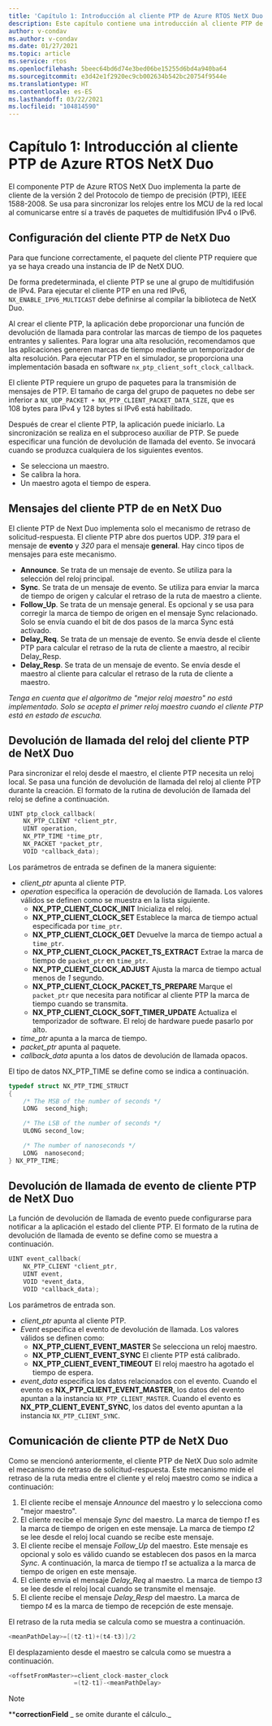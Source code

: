 ```yaml
---
title: 'Capítulo 1: Introducción al cliente PTP de Azure RTOS NetX Duo'
description: Este capítulo contiene una introducción al cliente PTP de Azure RTOS NetX Duo.
author: v-condav
ms.author: v-condav
ms.date: 01/27/2021
ms.topic: article
ms.service: rtos
ms.openlocfilehash: 5beec64bd6d74e3bed06be15255d6bd4a940ba64
ms.sourcegitcommit: e3d42e1f2920ec9cb002634b542bc20754f9544e
ms.translationtype: HT
ms.contentlocale: es-ES
ms.lasthandoff: 03/22/2021
ms.locfileid: "104814590"
---
```

# <a name="chapter-1---introduction-to-azure-rtos-netx-duo-ptp-client"></a>Capítulo 1: Introducción al cliente PTP de Azure RTOS NetX Duo

El componente PTP de Azure RTOS NetX Duo implementa la parte de cliente de la versión 2 del Protocolo de tiempo de precisión (PTP), IEEE 1588-2008. Se usa para sincronizar los relojes entre los MCU de la red local al comunicarse entre sí a través de paquetes de multidifusión IPv4 o IPv6.

## <a name="netx-duo-ptp-client-setup"></a>Configuración del cliente PTP de NetX Duo

Para que funcione correctamente, el paquete del cliente PTP requiere que ya se haya creado una instancia de IP de NetX DUO.

De forma predeterminada, el cliente PTP se une al grupo de multidifusión de IPv4. Para ejecutar el cliente PTP en una red IPv6, `NX_ENABLE_IPV6_MULTICAST` debe definirse al compilar la biblioteca de NetX Duo.

Al crear el cliente PTP, la aplicación debe proporcionar una función de devolución de llamada para controlar las marcas de tiempo de los paquetes entrantes y salientes. Para lograr una alta resolución, recomendamos que las aplicaciones generen marcas de tiempo mediante un temporizador de alta resolución. Para ejecutar PTP en el simulador, se proporciona una implementación basada en software `nx_ptp_client_soft_clock_callback`.

El cliente PTP requiere un grupo de paquetes para la transmisión de mensajes de PTP. El tamaño de carga del grupo de paquetes no debe ser inferior a `NX_UDP_PACKET + NX_PTP_CLIENT_PACKET_DATA_SIZE`, que es 108 bytes para IPv4 y 128 bytes si IPv6 está habilitado.

Después de crear el cliente PTP, la aplicación puede iniciarlo. La sincronización se realiza en el subproceso auxiliar de PTP. Se puede especificar una función de devolución de llamada del evento. Se invocará cuando se produzca cualquiera de los siguientes eventos.
* Se selecciona un maestro. 
* Se calibra la hora.
* Un maestro agota el tiempo de espera.

## <a name="netx-duo-ptp-client-messages"></a>Mensajes del cliente PTP de en NetX Duo

El cliente PTP de Next Duo implementa solo el mecanismo de retraso de solicitud-respuesta. El cliente PTP abre dos puertos UDP. *319* para el mensaje de **evento** y *320* para el mensaje **general**. Hay cinco tipos de mensajes para este mecanismo.

* **Announce**. Se trata de un mensaje de evento. Se utiliza para la selección del reloj principal.
* **Sync**. Se trata de un mensaje de evento. Se utiliza para enviar la marca de tiempo de origen y calcular el retraso de la ruta de maestro a cliente.
* **Follow_Up**. Se trata de un mensaje general. Es opcional y se usa para corregir la marca de tiempo de origen en el mensaje Sync relacionado. Solo se envía cuando el bit de dos pasos de la marca Sync está activado.
* **Delay_Req**. Se trata de un mensaje de evento. Se envía desde el cliente PTP para calcular el retraso de la ruta de cliente a maestro, al recibir Delay_Resp.
* **Delay_Resp**. Se trata de un mensaje de evento. Se envía desde el maestro al cliente para calcular el retraso de la ruta de cliente a maestro.

*Tenga en cuenta que el algoritmo de "mejor reloj maestro" no está implementado. Solo se acepta el primer reloj maestro cuando el cliente PTP está en estado de escucha.*

## <a name="netx-duo-ptp-client-clock-callback"></a>Devolución de llamada del reloj del cliente PTP de NetX Duo
Para sincronizar el reloj desde el maestro, el cliente PTP necesita un reloj local. Se pasa una función de devolución de llamada del reloj al cliente PTP durante la creación. El formato de la rutina de devolución de llamada del reloj se define a continuación.
```C
UINT ptp_clock_callback(
    NX_PTP_CLIENT *client_ptr, 
    UINT operation,
    NX_PTP_TIME *time_ptr, 
    NX_PACKET *packet_ptr,
    VOID *callback_data);
```
Los parámetros de entrada se definen de la manera siguiente:
* *client_ptr* apunta al cliente PTP.
* *operation* especifica la operación de devolución de llamada. Los valores válidos se definen como se muestra en la lista siguiente.
  * **NX_PTP_CLIENT_CLOCK_INIT** Inicializa el reloj.
  * **NX_PTP_CLIENT_CLOCK_SET** Establece la marca de tiempo actual especificada por `time_ptr`.
  * **NX_PTP_CLIENT_CLOCK_GET** Devuelve la marca de tiempo actual a `time_ptr`.
  * **NX_PTP_CLIENT_CLOCK_PACKET_TS_EXTRACT** Extrae la marca de tiempo de `packet_ptr` en `time_ptr`.
  * **NX_PTP_CLIENT_CLOCK_ADJUST** Ajusta la marca de tiempo actual menos de *1* segundo.
  * **NX_PTP_CLIENT_CLOCK_PACKET_TS_PREPARE** Marque el `packet_ptr` que necesita para notificar al cliente PTP la marca de tiempo cuando se transmita.
  * **NX_PTP_CLIENT_CLOCK_SOFT_TIMER_UPDATE** Actualiza el temporizador de software. El reloj de hardware puede pasarlo por alto.
* *time_ptr* apunta a la marca de tiempo.
* *packet_ptr* apunta al paquete.
* *callback_data* apunta a los datos de devolución de llamada opacos.

El tipo de datos NX_PTP_TIME se define como se indica a continuación.
```C
typedef struct NX_PTP_TIME_STRUCT
{
    /* The MSB of the number of seconds */
    LONG  second_high;

    /* The LSB of the number of seconds */
    ULONG second_low;

    /* The number of nanoseconds */
    LONG  nanosecond;
} NX_PTP_TIME;
```

## <a name="netx-duo-ptp-client-event-callback"></a>Devolución de llamada de evento de cliente PTP de NetX Duo
La función de devolución de llamada de evento puede configurarse para notificar a la aplicación el estado del cliente PTP. El formato de la rutina de devolución de llamada de evento se define como se muestra a continuación.
```C
UINT event_callback(
    NX_PTP_CLIENT *client_ptr, 
    UINT event, 
    VOID *event_data, 
    VOID *callback_data);
```
Los parámetros de entrada son.
* *client_ptr* apunta al cliente PTP.
* *Event* especifica el evento de devolución de llamada. Los valores válidos se definen como:
  * **NX_PTP_CLIENT_EVENT_MASTER** Se selecciona un reloj maestro.
  * **NX_PTP_CLIENT_EVENT_SYNC** El cliente PTP está calibrado.
  * **NX_PTP_CLIENT_EVENT_TIMEOUT** El reloj maestro ha agotado el tiempo de espera.
* *event_data* especifica los datos relacionados con el evento. Cuando el evento es **NX_PTP_CLIENT_EVENT_MASTER**, los datos del evento apuntan a la instancia `NX_PTP_CLIENT_MASTER`. Cuando el evento es **NX_PTP_CLIENT_EVENT_SYNC**, los datos del evento apuntan a la instancia `NX_PTP_CLIENT_SYNC`.

## <a name="netx-duo-ptp-client-communication"></a>Comunicación de cliente PTP de NetX Duo
Como se mencionó anteriormente, el cliente PTP de NetX Duo solo admite el mecanismo de retraso de solicitud-respuesta. Este mecanismo mide el retraso de la ruta media entre el cliente y el reloj maestro como se indica a continuación:
1. El cliente recibe el mensaje *Announce* del maestro y lo selecciona como "mejor maestro".
1. El cliente recibe el mensaje *Sync* del maestro. La marca de tiempo *t1* es la marca de tiempo de origen en este mensaje. La marca de tiempo *t2* se lee desde el reloj local cuando se recibe este mensaje.
1. El cliente recibe el mensaje *Follow_Up* del maestro. Este mensaje es opcional y solo es válido cuando se establecen dos pasos en la marca *Sync*. A continuación, la marca de tiempo *t1* se actualiza a la marca de tiempo de origen en este mensaje.
1. El cliente envía el mensaje *Delay_Req* al maestro. La marca de tiempo *t3* se lee desde el reloj local cuando se transmite el mensaje.
1. El cliente recibe el mensaje *Delay_Resp* del maestro. La marca de tiempo *t4* es la marca de tiempo de recepción de este mensaje.

El retraso de la ruta media se calcula como se muestra a continuación.
```C
<meanPathDelay>=[(t2-t1)+(t4-t3)]/2
```
El desplazamiento desde el maestro se calcula como se muestra a continuación.
```C
<offsetFromMaster>=client_clock-master_clock
                  =(t2-t1)-<meanPathDelay>
```

> [!NOTE]
> ****correctionField** _ se omite durante el cálculo._